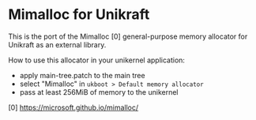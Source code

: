 Mimalloc for Unikraft
=====================

This is the port of the Mimalloc [0] general-purpose memory allocator for
Unikraft as an external library.

How to use this allocator in your unikernel application:

- apply main-tree.patch to the main tree
- select "Mimalloc" in `ukboot > Default memory allocator`
- pass at least 256MiB of memory to the unikernel

[0] https://microsoft.github.io/mimalloc/
